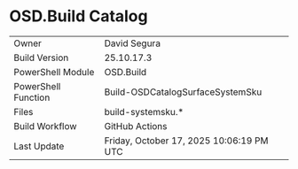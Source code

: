 ﻿# OSD.Build Catalog

| | |
|-|-|
| Owner | David Segura |
| Build Version | 25.10.17.3 |
| PowerShell Module | OSD.Build |
| PowerShell Function | Build-OSDCatalogSurfaceSystemSku |
| Files | build-systemsku.* |
| Build Workflow | GitHub Actions |
| Last Update | Friday, October 17, 2025 10:06:19 PM UTC |
